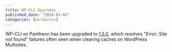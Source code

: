 ```yaml
---
title: WP-CLI Upgrades
published_date: "2018-01-01"
categories: [wordpress]
---
```

WP-CLI on Pantheon has been upgraded to [1.5.0](https://make.wordpress.org/cli/2018/01/31/version-1-5-0-released/), which resolves "Error: Site not found" failures often seen when clearing caches on WordPress Multisites.
